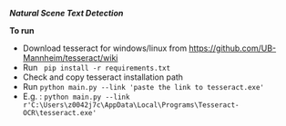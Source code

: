 ***Natural Scene Text Detection***

**To run**
 - Download tesseract for windows/linux from https://github.com/UB-Mannheim/tesseract/wiki
 - Run `
pip install -r requirements.txt`
 - Check and copy tesseract installation path  
 - Run `python main.py --link 'paste the link to tesseract.exe'`
 - E.g. : `python main.py --link r'C:\Users\z0042j7c\AppData\Local\Programs\Tesseract-OCR\tesseract.exe'`


